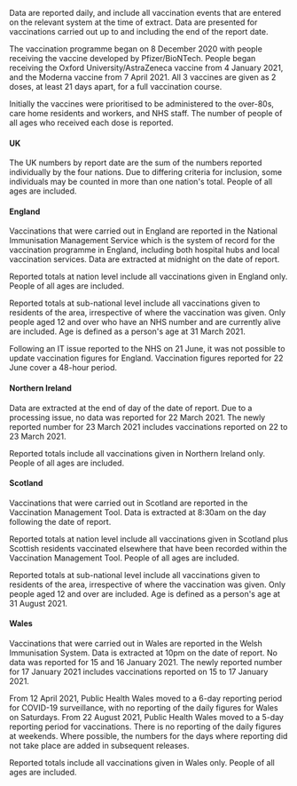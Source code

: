 Data are reported daily, and include all vaccination events that are entered on the relevant system at the time of extract. Data are presented for vaccinations carried out up to and including the end of the report date.

The vaccination programme began on 8 December 2020 with people receiving the vaccine developed by Pfizer/BioNTech. People began receiving the Oxford University/AstraZeneca vaccine from 4 January 2021, and the Moderna vaccine from 7 April 2021. All 3 vaccines are given as 2 doses, at least 21 days apart, for a full vaccination course.

Initially the vaccines were prioritised to be administered to the over-80s, care home residents and workers, and NHS staff. The number of people of all ages who received each dose is reported.

#### UK

The UK numbers by report date are the sum of the numbers reported individually by the four nations. Due to differing criteria for inclusion, some individuals may be counted in more than one nation's total. People of all ages are included.
#### England

Vaccinations that were carried out in England are reported in the National Immunisation Management Service which is the system of record for the vaccination programme in England, including both hospital hubs and local vaccination services. Data are extracted at midnight on the date of report. 

Reported totals at nation level include all vaccinations given in England only. People of all ages are included.

Reported totals at sub-national level include all vaccinations given to residents of the area, irrespective of where the vaccination was given. Only people aged 12 and over who have an NHS number and are currently alive are included. Age is defined as a person's age at 31 March 2021.

Following an IT issue reported to the NHS on 21 June, it was not possible to update vaccination figures for England. Vaccination figures reported for 22 June cover a 48-hour period.

#### Northern Ireland

Data are extracted at the end of day of the date of report. Due to a processing issue, no data was reported for 22 March 2021. The newly reported number for 23 March 2021 includes vaccinations reported on 22 to 23 March 2021.

Reported totals include all vaccinations given in Northern Ireland only. People of all ages are included.
#### Scotland
 
Vaccinations that were carried out in Scotland are reported in the Vaccination Management Tool. Data is extracted at 8:30am on the day following the date of report.

Reported totals at nation level include all vaccinations given in Scotland plus Scottish residents vaccinated elsewhere that have been recorded within the Vaccination Management Tool. People of all ages are included.

Reported totals at sub-national level include all vaccinations given to residents of the area, irrespective of where the vaccination was given. Only people aged 12 and over are included. Age is defined as a person's age at 31 August 2021.

#### Wales
 
Vaccinations that were carried out in Wales are reported in the Welsh Immunisation System. Data is extracted at 10pm on the date of report. No data was reported for 15 and 16 January 2021. The newly reported number for 17 January 2021 includes vaccinations reported on 15 to 17 January 2021.

From 12 April 2021, Public Health Wales moved to a 6-day reporting period for COVID-19 surveillance, with no reporting of the daily figures for Wales on Saturdays. From 22 August 2021, Public Health Wales moved to a 5-day reporting period for vaccinations. There is no reporting of the daily figures at weekends. Where possible, the numbers for the days where reporting did not take place are added in subsequent releases.

Reported totals include all vaccinations given in Wales only. People of all ages are included.
